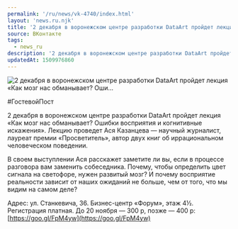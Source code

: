 ```yaml
---
permalink: '/ru/news/vk-4740/index.html'
layout: 'news.ru.njk'
title: '2 декабря в воронежском центре разработки DataArt пройдет лекция «Как мозг нас обманывает? Оши'
source: ВКонтакте
tags:
  - news_ru
description: '2 декабря в воронежском центре разработки DataArt пройдет лекция «Как мозг нас обманывает? Оши…'
updatedAt: 1509976860
---
```

![2 декабря в воронежском центре разработки DataArt пройдет лекция «Как мозг нас обманывает? Оши…](https://sun9-52.userapi.com/impf/c841636/v841636277/32d11/nEtngRUvucU.jpg?size=798x478&quality=96&proxy=1&sign=fcfac0f3a1460c718dab112552b97c44&c_uniq_tag=MSK1iGOHEFdmCe3kftB9iBAXnb6QMxU_YHeyLL0hCyI&type=album)

#ГостевойПост

2 декабря в воронежском центре разработки DataArt пройдет лекция «Как мозг нас обманывает? Ошибки восприятия и когнитивные искажения». Лекцию проведет Ася Казанцева — научный журналист, лауреат премии «Просветитель», автор двух книг об иррациональном человеческом поведении.

В своем выступлении Ася расскажет заметите ли вы, если в процессе разговора вам заменить собеседника. Почему, чтобы определить цвет сигнала на светофоре, нужен развитый мозг? И почему восприятие реальности зависит от наших ожиданий не больше, чем от того, что мы видим на самом деле?

Адрес: ул. Станкевича, 36. Бизнес-центр «Форум», этаж 4½.
Регистрация платная. До 20 ноября — 300 р, позже — 400 р: [https://goo.gl/FpM4yw](https://goo.gl/FpM4yw)
